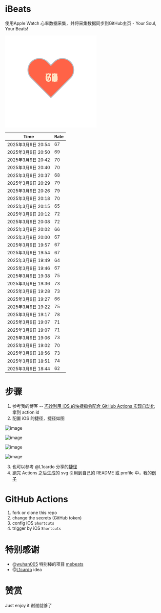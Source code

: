 # iBeats
使用Apple Watch 心率数据采集，并将采集数据同步到GitHub主页 - Your Soul, Your Beats!

![](./files/heart.svg)

<!--START_SECTION:my_heart_rate-->
| Time | Rate | 
 | ---- | ---- | 
| 2025年3月9日 20:54 | 67 |
| 2025年3月9日 20:50 | 69 |
| 2025年3月9日 20:42 | 70 |
| 2025年3月9日 20:40 | 70 |
| 2025年3月9日 20:37 | 68 |
| 2025年3月9日 20:29 | 79 |
| 2025年3月9日 20:26 | 79 |
| 2025年3月9日 20:18 | 70 |
| 2025年3月9日 20:15 | 65 |
| 2025年3月9日 20:12 | 72 |
| 2025年3月9日 20:08 | 72 |
| 2025年3月9日 20:02 | 66 |
| 2025年3月9日 20:00 | 67 |
| 2025年3月9日 19:57 | 67 |
| 2025年3月9日 19:54 | 67 |
| 2025年3月9日 19:49 | 64 |
| 2025年3月9日 19:46 | 67 |
| 2025年3月9日 19:38 | 75 |
| 2025年3月9日 19:36 | 73 |
| 2025年3月9日 19:28 | 73 |
| 2025年3月9日 19:27 | 66 |
| 2025年3月9日 19:22 | 75 |
| 2025年3月9日 19:17 | 78 |
| 2025年3月9日 19:07 | 71 |
| 2025年3月9日 19:07 | 71 |
| 2025年3月9日 19:06 | 73 |
| 2025年3月9日 19:02 | 70 |
| 2025年3月9日 18:56 | 73 |
| 2025年3月9日 18:51 | 74 |
| 2025年3月9日 18:44 | 62 |

<!--END_SECTION:my_heart_rate-->

# 步骤
1. 参考我的博客 -- [巧妙利用 iOS 的快捷指令配合 GitHub Actions 实现自动化](https://github.com/yihong0618/gitblog/issues/198) 拿到 action id
2. 配置 iOS 的捷径，捷径如图

![image](https://user-images.githubusercontent.com/15976103/122154218-0db0b480-ce97-11eb-93bb-5aec07c558dc.png)

![image](https://user-images.githubusercontent.com/15976103/122154236-186b4980-ce97-11eb-8e4b-70551a0391ae.png)

![image](https://user-images.githubusercontent.com/15976103/122154268-2d47dd00-ce97-11eb-902e-3acf292265a9.png)

![image](https://user-images.githubusercontent.com/15976103/122174055-fa144680-ceb4-11eb-9be2-3eb83cd516f7.png)

3. 也可以参考 @L1cardo 分享的[捷径](https://www.icloud.com/shortcuts/6ab6047b459c41ad822ad6b94b1c03d4)
4. 跑完 Actions 之后生成的 svg 引用到自己的 README 或 profile 中，我的[例子](https://github.com/yihong0618) 

# GitHub Actions

1. fork or clone this repo
2. change the secrets (GitHub token)
3. config iOS `Shortcuts` 
4. trigger by iOS `Shortcuts`

# 特别感谢
- @[wuhan005](https://github.com/wuhan005) 特别棒的项目 [mebeats](https://github.com/wuhan005/mebeats)
- @[L1cardo](https://github.com/L1cardo) idea

# 赞赏
Just enjoy it
谢谢就够了

